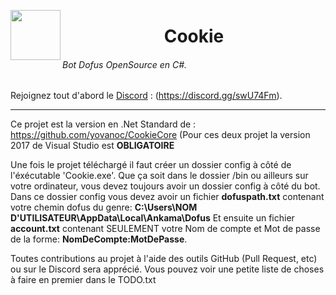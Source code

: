 
<a href="url"><img src="https://img4.hostingpics.net/pics/628470cookieicon.png" align="left" height="80" width="80" ></a>
<center>
	<h1>Cookie</h1>
</center>

###### Bot Dofus OpenSource en C#.

Rejoignez tout d'abord le [Discord](https://discord.gg/swU74Fm) : (https://discord.gg/swU74Fm).

___

Ce projet est la version en .Net Standard de : https://github.com/yovanoc/CookieCore (Pour ces deux projet la version 2017 de Visual Studio est <b>OBLIGATOIRE</b>

Une fois le projet téléchargé il faut créer un dossier config à côté de l'éxécutable 'Cookie.exe'. Que ça soit dans le dossier /bin ou ailleurs sur votre ordinateur, vous devez toujours avoir un dossier config à côté du bot.
Dans ce dossier config vous devez avoir un fichier <b>dofuspath.txt</b> contenant votre chemin dofus du genre: <b>C:\Users\NOM D'UTILISATEUR\AppData\Local\Ankama\Dofus</b>
Et ensuite un fichier <b>account.txt</b> contenant SEULEMENT votre Nom de compte et Mot de passe de la forme: <b>NomDeCompte:MotDePasse</b>.

Toutes contributions au projet à l'aide des outils GitHub (Pull Request, etc) ou sur le Discord sera apprécié. Vous pouvez voir une petite liste de choses à faire en premier dans le TODO.txt
